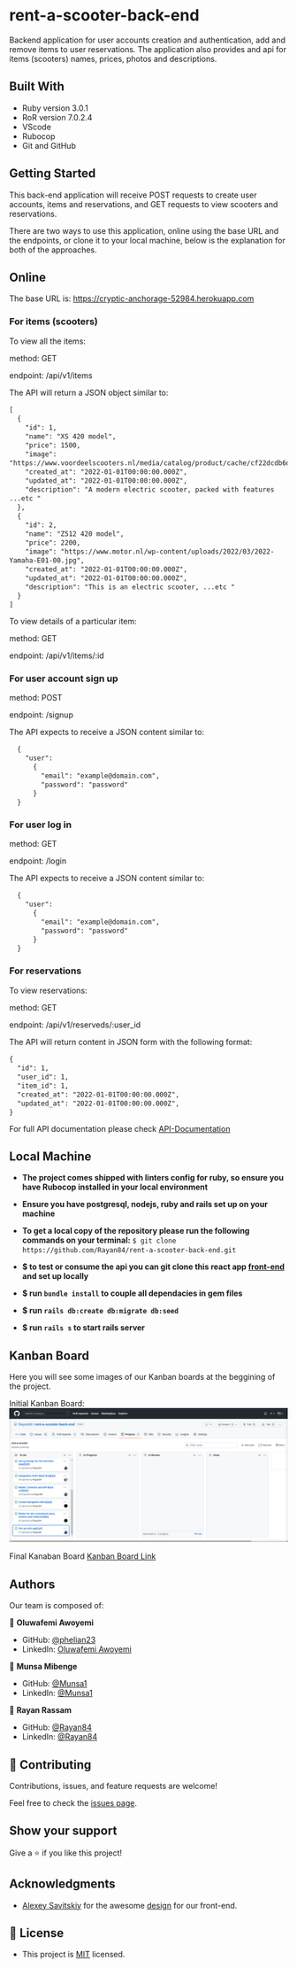 # rent-a-scooter-back-end

Backend application for user accounts creation and authentication, add and remove items to user reservations. The application also provides and api for items (scooters) names, prices, photos and descriptions.

## Built With

- Ruby version 3.0.1
- RoR version 7.0.2.4
- VScode
- Rubocop
- Git and GitHub
## Getting Started

This back-end application will receive POST requests to create user accounts, items and reservations, and GET requests to view scooters and reservations.

There are two ways to use this application, online using the base URL and the endpoints, or clone it to your local machine, below is the explanation for both of the approaches.


## Online
The base URL is: https://cryptic-anchorage-52984.herokuapp.com

### For items (scooters)

To view all the items:

method: GET

endpoint: /api/v1/items

The API will return a JSON object similar to:

```
[
  {
    "id": 1,
    "name": "XS 420 model",
    "price": 1500,
    "image": "https://www.voordeelscooters.nl/media/catalog/product/cache/cf22dcdb6d2158713bbbed88e2c091bb/s/e/senzo_urban_euro5.png",
    "created_at": "2022-01-01T00:00:00.000Z",
    "updated_at": "2022-01-01T00:00:00.000Z",
    "description": "A modern electric scooter, packed with features ...etc "
  },
  {
    "id": 2,
    "name": "Z512 420 model",
    "price": 2200,
    "image": "https://www.motor.nl/wp-content/uploads/2022/03/2022-Yamaha-E01-00.jpg",
    "created_at": "2022-01-01T00:00:00.000Z",
    "updated_at": "2022-01-01T00:00:00.000Z",
    "description": "This is an electric scooter, ...etc " 
  }
]
```

To view details of a particular item:

method: GET

endpoint: /api/v1/items/:id
### For user account sign up

method: POST

endpoint: /signup 

The API expects to receive a JSON content similar to:

```
  {
    "user":
      {
        "email": "example@domain.com",
        "password": "password"
      }
  }

```

### For user log in

method: GET

endpoint: /login

The API expects to receive a JSON content similar to:

```
  {
    "user":
      {
        "email": "example@domain.com",
        "password": "password"
      }
  }

```

### For reservations
To view reservations:

method: GET

endpoint: /api/v1/reserveds/:user_id

The API will return content in JSON form with the following format:

```
{
  "id": 1,
  "user_id": 1,
  "item_id": 1,
  "created_at": "2022-01-01T00:00:00.000Z",
  "updated_at": "2022-01-01T00:00:00.000Z",
}

```

For full API documentation please check [API-Documentation](./swagger/v1/swagger.html) 

## Local Machine

- **The project comes shipped with linters config for ruby, so ensure you have Rubocop installed in your local environment**

- **Ensure you have postgresql, nodejs, ruby and rails set up on your machine**

- **To get a local copy of the repository please run the following commands on your terminal:**
`$ git clone https://github.com/Rayan84/rent-a-scooter-back-end.git`

- **$ to test or consume the api you can git clone this react app [front-end](https://github.com/phelian23/rent-item-frontend.git) and set up locally**

- **$ run `bundle install` to couple all dependacies in gem files**
- **$ run `rails db:create db:migrate db:seed`**
- **$ run `rails s` to start rails server**

## Kanban Board

Here you will see some images of our Kanban boards at the beggining of the project.

Initial Kanban Board:
![Initial-Kanaban](./readme-images/initial-kanaban.png)

Final Kanaban Board
[Kanban Board Link](https://github.com/Rayan84/rent-a-scooter-back-end/projects/1)

## Authors

Our team is composed of:

👤 **Oluwafemi Awoyemi**
- GitHub: [@phelian23](https://github.com/phelian23)
- LinkedIn: [Oluwafemi Awoyemi](https://www.linkedin.com/in/oluwafemi-awoyemi/)

👤 **Munsa Mibenge**
- GitHub: [@Munsa1](https://github.com/Munsa1)
- LinkedIn: [@Munsa1](https://www.linkedin.com/in/munsa-mibenge/)

👤 **Rayan Rassam**
- GitHub: [@Rayan84](https://github.com/Rayan84)
- LinkedIn: [@Rayan84](https://www.linkedin.com/in/rayan-rassam/)

## 🤝 Contributing

Contributions, issues, and feature requests are welcome!

Feel free to check the [issues page](../../issues/).

## Show your support

Give a ⭐️ if you like this project!

## Acknowledgments

- [Alexey Savitskiy](https://www.behance.net/alexey_savitskiy) for the awesome [design](https://www.behance.net/gallery/37706679/Circle-(Landing-page-Dashboard-Mobile-App)) for our front-end.
## 📝 License

- This project is [MIT](./LICENSE) licensed.
